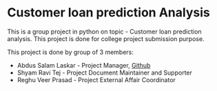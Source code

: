 # Customer loan prediction Analysis
This is a group project in python on topic - Customer loan prediction analysis. This project is done for college project submission purpose.

This project is done by group of 3 members:<br />
  - Abdus Salam Laskar - Project Manager, [Github](https://github.com/Sajad-Lx)<br />
  - Shyam Ravi Tej - Project Document Maintainer and Supporter<br />
  - Reghu Veer Prasad - Project External Affair Coordinator<br />
  
